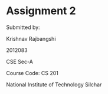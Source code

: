 
# Assignment 2

Submitted by:

Krishnav Rajbangshi

2012083

CSE Sec-A

Course Code: CS 201

National Institute of Technology Silchar
